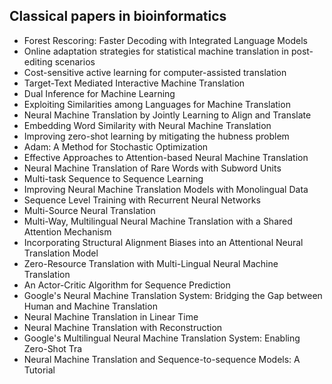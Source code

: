 <h2> Classical papers in bioinformatics </h2>

<ul>

                             

 <li><a target="_blank" href="https://github.com/manjunath5496/Classical-papers-in-bioinformatics/blob/master/3gen(1).pdf" style="text-decoration:none;">Forest Rescoring: Faster Decoding with Integrated Language Models</a></li>

 <li><a target="_blank" href="https://github.com/manjunath5496/Classical-papers-in-bioinformatics/blob/master/3gen(2).pdf" style="text-decoration:none;">Online adaptation strategies for statistical machine translation in post-editing scenarios</a></li>

<li><a target="_blank" href="https://github.com/manjunath5496/Classical-papers-in-bioinformatics/blob/master/3gen(3).pdf" style="text-decoration:none;">Cost-sensitive active learning for computer-assisted translation</a></li>
 <li><a target="_blank" href="https://github.com/manjunath5496/Classical-papers-in-bioinformatics/blob/master/3gen(4).pdf" style="text-decoration:none;">Target-Text Mediated Interactive Machine Translation</a></li>                              
<li><a target="_blank" href="https://github.com/manjunath5496/Classical-papers-in-bioinformatics/blob/master/3gen(5).pdf" style="text-decoration:none;">Dual Inference for Machine Learning</a></li>
<li><a target="_blank" href="https://github.com/manjunath5496/Classical-papers-in-bioinformatics/blob/master/3gen(6).pdf" style="text-decoration:none;">Exploiting Similarities among Languages for Machine Translation</a></li>
 <li><a target="_blank" href="https://github.com/manjunath5496/Classical-papers-in-bioinformatics/blob/master/3gen(7).pdf" style="text-decoration:none;">Neural Machine Translation by Jointly Learning to Align and Translate</a></li>

 <li><a target="_blank" href="https://github.com/manjunath5496/Classical-papers-in-bioinformatics/blob/master/3gen(8).pdf" style="text-decoration:none;"> Embedding Word Similarity with Neural Machine Translation</a></li>
   <li><a target="_blank" href="https://github.com/manjunath5496/Classical-papers-in-bioinformatics/blob/master/3gen(9).pdf" style="text-decoration:none;">Improving zero-shot learning by mitigating the hubness problem</a></li>
  
   
 <li><a target="_blank" href="https://github.com/manjunath5496/Classical-papers-in-bioinformatics/blob/master/3gen(10).pdf" style="text-decoration:none;">Adam: A Method for Stochastic Optimization</a></li>                              
<li><a target="_blank" href="https://github.com/manjunath5496/Classical-papers-in-bioinformatics/blob/master/3gen(11).pdf" style="text-decoration:none;">Effective Approaches to Attention-based Neural Machine Translation</a></li>
<li><a target="_blank" href="https://github.com/manjunath5496/Classical-papers-in-bioinformatics/blob/master/3gen(12).pdf" style="text-decoration:none;">Neural Machine Translation of Rare Words with Subword Units</a></li>
<li><a target="_blank" href="https://github.com/manjunath5496/Classical-papers-in-bioinformatics/blob/master/3gen(13).pdf" style="text-decoration:none;">Multi-task Sequence to Sequence Learning</a></li>

<li><a target="_blank" href="https://github.com/manjunath5496/Classical-papers-in-bioinformatics/blob/master/3gen(14).pdf" style="text-decoration:none;">Improving Neural Machine Translation Models with Monolingual Data</a></li>
                              
<li><a target="_blank" href="https://github.com/manjunath5496/Classical-papers-in-bioinformatics/blob/master/3gen(15).pdf" style="text-decoration:none;">Sequence Level Training with Recurrent Neural Networks</a></li>

<li><a target="_blank" href="https://github.com/manjunath5496/Classical-papers-in-bioinformatics/blob/master/3gen(16).pdf" style="text-decoration:none;">Multi-Source Neural Translation</a></li>

  <li><a target="_blank" href="https://github.com/manjunath5496/Classical-papers-in-bioinformatics/blob/master/3gen(17).pdf" style="text-decoration:none;">Multi-Way, Multilingual Neural Machine Translation with a Shared Attention Mechanism</a></li>   
  
<li><a target="_blank" href="https://github.com/manjunath5496/Classical-papers-in-bioinformatics/blob/master/3gen(18).pdf" style="text-decoration:none;">Incorporating Structural Alignment Biases into an Attentional Neural Translation Model</a></li> 

  
<li><a target="_blank" href="https://github.com/manjunath5496/Classical-papers-in-bioinformatics/blob/master/3gen(19).pdf" style="text-decoration:none;">Zero-Resource Translation with Multi-Lingual Neural Machine Translation</a></li> 

<li><a target="_blank" href="https://github.com/manjunath5496/Classical-papers-in-bioinformatics/blob/master/3gen(20).pdf" style="text-decoration:none;"> An Actor-Critic Algorithm for Sequence Prediction</a></li>

<li><a target="_blank" href="https://github.com/manjunath5496/Classical-papers-in-bioinformatics/blob/master/3gen(21).pdf" style="text-decoration:none;">Google's Neural Machine Translation System: Bridging the Gap between Human and Machine Translation</a></li>
<li><a target="_blank" href="https://github.com/manjunath5496/Classical-papers-in-bioinformatics/blob/master/3gen(22).pdf" style="text-decoration:none;">Neural Machine Translation in Linear Time</a></li> 
 <li><a target="_blank" href="https://github.com/manjunath5496/Classical-papers-in-bioinformatics/blob/master/3gen(23).pdf" style="text-decoration:none;">Neural Machine Translation with Reconstruction</a></li> 
 

   <li><a target="_blank" href="https://github.com/manjunath5496/Classical-papers-in-bioinformatics/blob/master/3gen(24).pdf" style="text-decoration:none;">Google's Multilingual Neural Machine Translation System: Enabling Zero-Shot Tra</a></li>
 
   <li><a target="_blank" href="https://github.com/manjunath5496/Classical-papers-in-bioinformatics/blob/master/3gen(25).pdf" style="text-decoration:none;">Neural Machine Translation and Sequence-to-sequence Models: A Tutorial</a></li>                              
 </ul>

